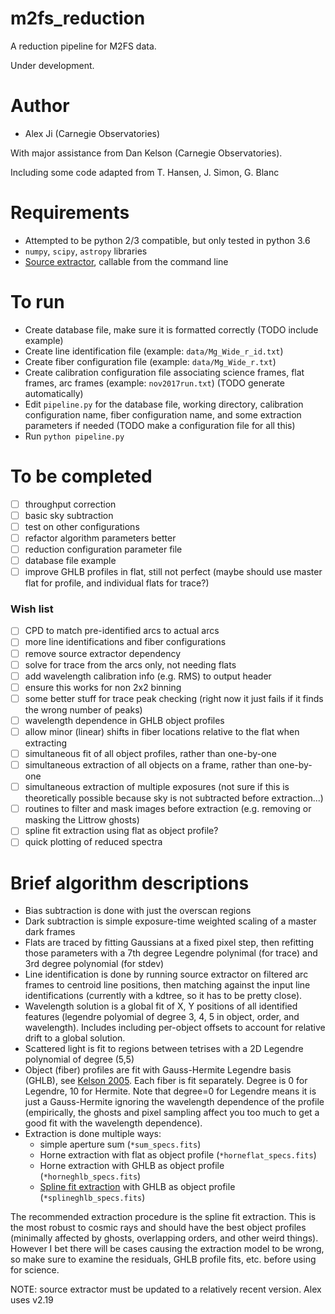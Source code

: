 # m2fs_reduction
A reduction pipeline for M2FS data.

Under development.

# Author
* Alex Ji (Carnegie Observatories)

With major assistance from Dan Kelson (Carnegie Observatories).

Including some code adapted from T. Hansen, J. Simon, G. Blanc

# Requirements
* Attempted to be python 2/3 compatible, but only tested in python 3.6
* `numpy`, `scipy`, `astropy` libraries
* [Source extractor](https://www.astromatic.net/software/sextractor), callable from the command line

# To run
* Create database file, make sure it is formatted correctly (TODO include example)
* Create line identification file (example: `data/Mg_Wide_r_id.txt`)
* Create fiber configuration file (example: `data/Mg_Wide_r.txt`)
* Create calibration configuration file associating science frames, flat frames, arc frames (example: `nov2017run.txt`) (TODO generate automatically) 
* Edit `pipeline.py` for the database file, working directory, calibration configuration name, fiber configuration name, and some extraction parameters if needed (TODO make a configuration file for all this)
* Run `python pipeline.py`

# To be completed
- [ ] throughput correction
- [ ] basic sky subtraction
- [ ] test on other configurations
- [ ] refactor algorithm parameters better
- [ ] reduction configuration parameter file
- [ ] database file example
- [ ] improve GHLB profiles in flat, still not perfect (maybe should use master flat for profile, and individual flats for trace?)

### Wish list
- [ ] CPD to match pre-identified arcs to actual arcs
- [ ] more line identifications and fiber configurations
- [ ] remove source extractor dependency
- [ ] solve for trace from the arcs only, not needing flats
- [ ] add wavelength calibration info (e.g. RMS) to output header
- [ ] ensure this works for non 2x2 binning
- [ ] some better stuff for trace peak checking (right now it just fails if it finds the wrong number of peaks)
- [ ] wavelength dependence in GHLB object profiles
- [ ] allow minor (linear) shifts in fiber locations relative to the flat when extracting
- [ ] simultaneous fit of all object profiles, rather than one-by-one
- [ ] simultaneous extraction of all objects on a frame, rather than one-by-one
- [ ] simultaneous extraction of multiple exposures (not sure if this is theoretically possible because sky is not subtracted before extraction...)
- [ ] routines to filter and mask images before extraction (e.g. removing or masking the Littrow ghosts)
- [ ] spline fit extraction using flat as object profile?
- [ ] quick plotting of reduced spectra

# Brief algorithm descriptions
* Bias subtraction is done with just the overscan regions
* Dark subtraction is simple exposure-time weighted scaling of a master dark frames
* Flats are traced by fitting Gaussians at a fixed pixel step, then refitting those parameters with a 7th degree Legendre polynimal (for trace) and 3rd degree polynomial (for stdev)
* Line identification is done by running source extractor on filtered arc frames to centroid line positions, then matching against the input line identifications (currently with a kdtree, so it has to be pretty close).
* Wavelength solution is a global fit of X, Y positions of all identified features (legendre polyomial of degree 3, 4, 5 in object, order, and wavelength). Includes including per-object offsets to account for relative drift to a global solution.
* Scattered light is fit to regions between tetrises with a 2D Legendre polynomial of degree (5,5)
* Object (fiber) profiles are fit with Gauss-Hermite Legendre basis (GHLB), see [Kelson 2005](http://code.obs.carnegiescience.edu/Algorithms/ghlb/view). Each fiber is fit separately. Degree is 0 for Legendre, 10 for Hermite. Note that degree=0 for Legendre means it is just a Gauss-Hermite ignoring the wavelength dependence of the profile (empirically, the ghosts and pixel sampling affect you too much to get a good fit with the wavelength dependence).
* Extraction is done multiple ways:
  * simple aperture sum (`*sum_specs.fits`)
  * Horne extraction with flat as object profile (`*horneflat_specs.fits`)
  * Horne extraction with GHLB as object profile (`*horneghlb_specs.fits`)
  * [Spline fit extraction](http://code.obs.carnegiescience.edu/Algorithms/ghlb/view) with GHLB as object profile (`*splineghlb_specs.fits`)

The recommended extraction procedure is the spline fit extraction. This is the most robust to cosmic rays and should have the best object profiles (minimally affected by ghosts, overlapping orders, and other weird things).
However I bet there will be cases causing the extraction model to be wrong, so make sure to examine the residuals, GHLB profile fits, etc. before using for science.

NOTE: source extractor must be updated to a relatively recent version. Alex uses v2.19
